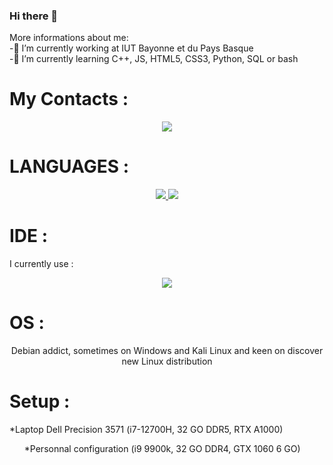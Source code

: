 ### Hi there 👋

<!--
**MaxMontouro/MaxMontouro** is a ✨ _special_ ✨ repository because its `README.md` (this file) appears on your GitHub profile.

Here are some ideas to get you started:

- 🔭 I’m currently working at IUT Bayonne et du Pays Basque
- 🌱 I’m currently learning C++, JS, HTML5, CSS3, Python, SQL or bash
- 👯 I’m looking to collaborate on ...
- 🤔 I’m looking for help with ...
- 💬 Ask me about ...
- 📫 How to reach me: ...
- 😄 Pronouns: ...
- ⚡ Fun fact: ...
-->
More informations about me:  
-🔭 I’m currently working at IUT Bayonne et du Pays Basque  
-🌱 I’m currently learning C++, JS, HTML5, CSS3, Python, SQL or bash  

<h1> My Contacts : </h1> 
<p align="center">
  <a href="https://skillicons.dev">
    <img src="https://skillicons.dev/icons?i=discord,linkedin,instagram,github" />
  </a>
</p>

<h1> LANGUAGES : </h1> 
<p align="center">
  <a href="https://skillicons.dev">
    <img src="https://skillicons.dev/icons?i=c,cpp,py,php,java,mysql,linux,powershell&theme=dark" />  
    <img src="https://skillicons.dev/icons?i=html,css,js,git&theme=dark" />  
  </a>
</p>

<h1> IDE : </h1> 
I currently use :  
<p align="center">
  <a href="https://skillicons.dev">
    <img src="https://skillicons.dev/icons?i=vscode,idea,qt&theme=dark" />  
  </a>
</p>

<h1> OS : </h1> 
<p align="center">
    Debian addict, sometimes on Windows and Kali Linux and keen on discover new Linux distribution
</p>

<h1> Setup : </h1>   
<ul></ul>
*Laptop Dell Precision 3571 (i7-12700H, 32 GO DDR5, RTX A1000)  </ul>
<ul>
*Personnal configuration (i9 9900k, 32 GO DDR4, GTX 1060 6 GO)  
</ul>
